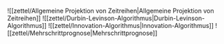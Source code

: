 ![[zettel/Allgemeine Projektion von Zeitreihen|Allgemeine Projektion von Zeitreihen]]
![[zettel/Durbin-Levinson-Algorithmus|Durbin-Levinson-Algorithmus]]
![[zettel/Innovation-Algorithmus|Innovation-Algorithmus]]
![[zettel/Mehrschrittprognose|Mehrschrittprognose]]